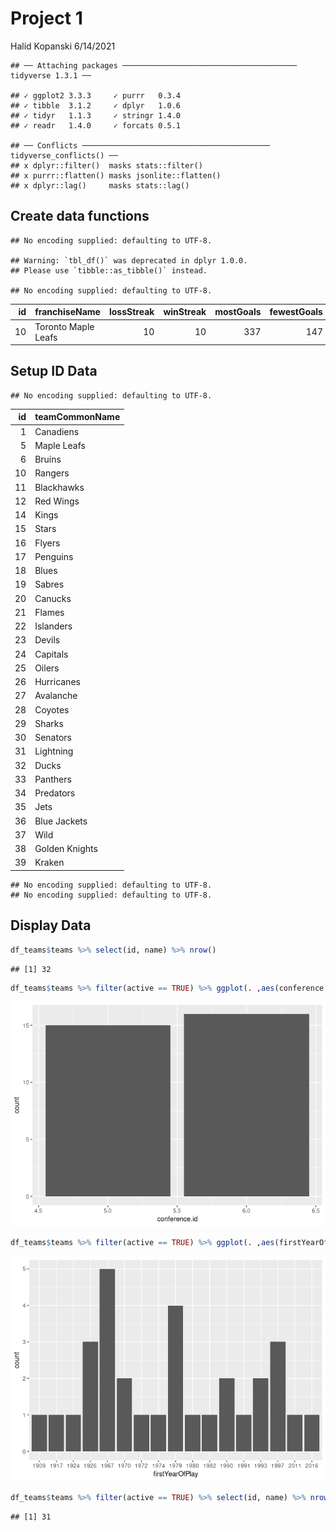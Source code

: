 Project 1
================
Halid Kopanski
6/14/2021

    ## ── Attaching packages ─────────────────────────────────────── tidyverse 1.3.1 ──

    ## ✓ ggplot2 3.3.3     ✓ purrr   0.3.4
    ## ✓ tibble  3.1.2     ✓ dplyr   1.0.6
    ## ✓ tidyr   1.1.3     ✓ stringr 1.4.0
    ## ✓ readr   1.4.0     ✓ forcats 0.5.1

    ## ── Conflicts ────────────────────────────────────────── tidyverse_conflicts() ──
    ## x dplyr::filter()  masks stats::filter()
    ## x purrr::flatten() masks jsonlite::flatten()
    ## x dplyr::lag()     masks stats::lag()

## Create data functions

    ## No encoding supplied: defaulting to UTF-8.

    ## Warning: `tbl_df()` was deprecated in dplyr 1.0.0.
    ## Please use `tibble::as_tibble()` instead.

    ## No encoding supplied: defaulting to UTF-8.

| id | franchiseName       | lossStreak | winStreak | mostGoals | fewestGoals |
| -: | :------------------ | ---------: | --------: | --------: | ----------: |
| 10 | Toronto Maple Leafs |         10 |        10 |       337 |         147 |

## Setup ID Data

    ## No encoding supplied: defaulting to UTF-8.

| id | teamCommonName |
| -: | :------------- |
|  1 | Canadiens      |
|  5 | Maple Leafs    |
|  6 | Bruins         |
| 10 | Rangers        |
| 11 | Blackhawks     |
| 12 | Red Wings      |
| 14 | Kings          |
| 15 | Stars          |
| 16 | Flyers         |
| 17 | Penguins       |
| 18 | Blues          |
| 19 | Sabres         |
| 20 | Canucks        |
| 21 | Flames         |
| 22 | Islanders      |
| 23 | Devils         |
| 24 | Capitals       |
| 25 | Oilers         |
| 26 | Hurricanes     |
| 27 | Avalanche      |
| 28 | Coyotes        |
| 29 | Sharks         |
| 30 | Senators       |
| 31 | Lightning      |
| 32 | Ducks          |
| 33 | Panthers       |
| 34 | Predators      |
| 35 | Jets           |
| 36 | Blue Jackets   |
| 37 | Wild           |
| 38 | Golden Knights |
| 39 | Kraken         |

    ## No encoding supplied: defaulting to UTF-8.
    ## No encoding supplied: defaulting to UTF-8.

## Display Data

``` r
df_teams$teams %>% select(id, name) %>% nrow()
```

    ## [1] 32

``` r
df_teams$teams %>% filter(active == TRUE) %>% ggplot(. ,aes(conference.id)) + geom_bar()
```

![](project_markdown_files/figure-gfm/datatables-1.png)<!-- -->

``` r
df_teams$teams %>% filter(active == TRUE) %>% ggplot(. ,aes(firstYearOfPlay)) + geom_bar()
```

![](project_markdown_files/figure-gfm/datatables-2.png)<!-- -->

``` r
df_teams$teams %>% filter(active == TRUE) %>% select(id, name) %>% nrow()
```

    ## [1] 31
